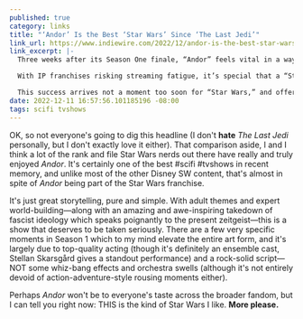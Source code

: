 ```yaml
---
published: true
category: links
title: "‘Andor’ Is the Best ‘Star Wars’ Since ‘The Last Jedi’"
link_url: https://www.indiewire.com/2022/12/andor-is-the-best-star-wars-since-the-last-jedi-1234790362/
link_excerpt: |-
  Three weeks after its Season One finale, “Andor” feels vital in a way that eluded its predecessors (save for the ubiquity of Baby Yoda, a.k.a Grogu).

  With IP franchises risking streaming fatigue, it’s special that a “Star Wars” property — and a TV series at that — would be beloved by fans and appear on critics’ year-end Top 10 lists (including that of IndieWire’s Ben Travers).

  This success arrives not a moment too soon for “Star Wars,” and offers lessons for the franchise’s future.
date: 2022-12-11 16:57:56.101185196 -08:00
tags: scifi tvshows
---
```


OK, so not everyone's going to dig this headline (I don't **hate** _The Last Jedi_ personally, but I don't exactly love it either). That comparison aside, I and I think a lot of the rank and file Star Wars nerds out there have really and truly enjoyed _Andor_. It's certainly one of the best #scifi #tvshows in recent memory, and unlike most of the other Disney SW content, that's almost in spite of _Andor_ being part of the Star Wars franchise.

It's just great storytelling, pure and simple. With adult themes and expert world-building—along with an amazing and awe-inspiring takedown of fascist ideology which speaks poignantly to the present zeitgeist—this is a show that deserves to be taken seriously. There are a few very specific moments in Season 1 which to my mind elevate the entire art form, and it's largely due to top-quality acting (though it's definitely an ensemble cast, Stellan Skarsgård gives a standout performance) and a rock-solid script—NOT some whiz-bang effects and orchestra swells (although it's not entirely devoid of action-adventure-style rousing moments either).

Perhaps _Andor_ won't be to everyone's taste across the broader fandom, but I can tell you right now: THIS is the kind of Star Wars I like. **More please.**
